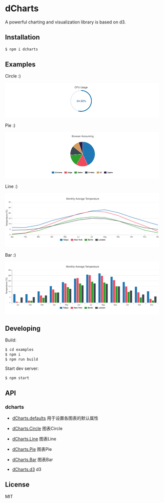 # dCharts

A powerful charting and visualization library is based on d3.


## Installation

```bash
$ npm i dcharts
```

## Examples

Circle :)

![](assets/circle.png)

Pie :)

![](assets/pie.png)

Line :)

![](assets/line.png)

Bar :)

![](assets/bar.png)


## Developing

Build:

```
$ cd examples
$ npm i
$ npm run build
```

Start dev server:

```
$ npm start
```

## API

### dcharts

* [dCharts.defaults](https://github.com/vicanso/dcharts/blob/master/md/defaults.md) 用于设置各图表的默认属性

* [dCharts.Circle](https://github.com/vicanso/dcharts/blob/master/md/circle.md) 图表Circle

* [dCharts.Line](https://github.com/vicanso/dcharts/blob/master/md/line.md) 图表Line

* [dCharts.Pie](https://github.com/vicanso/dcharts/blob/master/md/pie.md) 图表Pie

* [dCharts.Bar](https://github.com/vicanso/dcharts/blob/master/md/bar.md) 图表Bar

* [dCharts.d3](https://github.com/d3/d3) d3

## License

MIT
